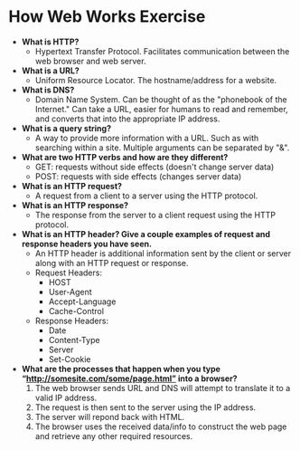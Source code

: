 # How Web Works Exercise

- **What is HTTP?** 
  - Hypertext Transfer Protocol. Facilitates communication between the web browser and web server.
- **What is a URL?**
  - Uniform Resource Locator. The hostname/address for a website.
- **What is DNS?**
  - Domain Name System. Can be thought of as the "phonebook of the Internet." Can take a URL, easier for humans to read and remember, and converts that into the appropriate IP address.
- **What is a query string?**
  - A way to provide more information with a URL. Such as with searching within a site. Multiple arguments can be separated by "&".
- **What are two HTTP verbs and how are they different?** 
  - GET: requests without side effects (doesn't change server data)
  - POST: requests with side effects (changes server data)
- **What is an HTTP request?** 
  - A request from a client to a server using the HTTP protocol. 
- **What is an HTTP response?** 
  - The response from the server to a client request using the HTTP protocol.
- **What is an HTTP header? Give a couple examples of request and response headers you have seen.**
  - An HTTP header is additional information sent by the client or server along with an HTTP request or response.
  - Request Headers:
    - HOST
    - User-Agent
    - Accept-Language
    - Cache-Control
  - Response Headers:
    - Date
    - Content-Type
    - Server
    - Set-Cookie
- **What are the processes that happen when you type “http://somesite.com/some/page.html” into a browser?**
  1. The web browser sends URL and DNS will attempt to translate it to a valid IP address.
  2. The request is then sent to the server using the IP address. 
  3. The server will repond back with HTML. 
  4. The browser uses the received data/info to construct the web page and retrieve any other required resources.
